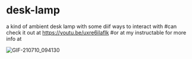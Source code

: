 # desk-lamp
a kind of ambient desk lamp with some diif ways to interact with
#can check it out at https://youtu.be/uxre6iIaflk
#or at my instructable for more info at  

![GIF-210710_094130](https://user-images.githubusercontent.com/85446029/125170390-aae3cd80-e163-11eb-871a-1309e4c19fda.gif)

